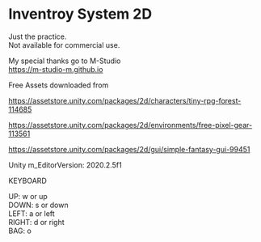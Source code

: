# Inventroy System 2D
  
Just the practice.  
Not available for commercial use.  
  
My special thanks go to M-Studio  
https://m-studio-m.github.io  
  
Free Assets downloaded from  
  
https://assetstore.unity.com/packages/2d/characters/tiny-rpg-forest-114685  
  
https://assetstore.unity.com/packages/2d/environments/free-pixel-gear-113561  
  
https://assetstore.unity.com/packages/2d/gui/simple-fantasy-gui-99451  
  
Unity m_EditorVersion:  2020.2.5f1  
  
KEYBOARD  
  
UP: w or up  
DOWN: s or down  
LEFT: a or left  
RIGHT: d or right   
BAG:  o  
  